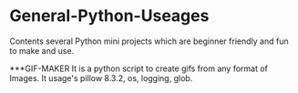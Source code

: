 # General-Python-Useages
Contents several Python mini projects which are beginner friendly and fun to make and use.

  ***GIF-MAKER
    It is a python script to create gifs from any format of Images. It usage's pillow 8.3.2, os, logging, glob.

